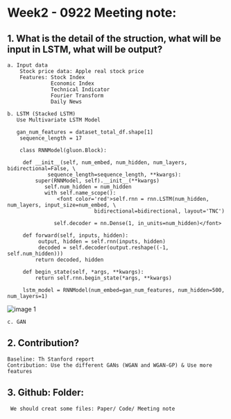 # Week2 - 0922 Meeting note:

## 1. What is the detail of the struction, what will be input in LSTM, what will be output?  
    a. Input data  
        Stock price data: Apple real stock price  
        Features: Stock Index  
                  Economic Index  
                  Technical Indicator  
                  Fourier Transform  
                  Daily News  
                  
    b. LSTM (Stacked LSTM) 
       Use Multivariate LSTM Model
       
       gan_num_features = dataset_total_df.shape[1]
        sequence_length = 17

        class RNNModel(gluon.Block):

         def __init__(self, num_embed, num_hidden, num_layers, bidirectional=False, \
                 sequence_length=sequence_length, **kwargs):
             super(RNNModel, self).__init__(**kwargs)
                self.num_hidden = num_hidden
                with self.name_scope():
                    <font color='red'>self.rnn = rnn.LSTM(num_hidden, num_layers, input_size=num_embed, \
                                bidirectional=bidirectional, layout='TNC')
            
                   self.decoder = nn.Dense(1, in_units=num_hidden)</font>
    
         def forward(self, inputs, hidden):
              output, hidden = self.rnn(inputs, hidden)
              decoded = self.decoder(output.reshape((-1, self.num_hidden)))
             return decoded, hidden
    
         def begin_state(self, *args, **kwargs):
             return self.rnn.begin_state(*args, **kwargs)
    
         lstm_model = RNNModel(num_embed=gan_num_features, num_hidden=500, num_layers=1)
       
   ![image 1](../images/Stacked_LSTM_Structure.png)
  

    c. GAN  

## 2. Contribution?
    Baseline: Th Stanford report
    Contribution: Use the different GANs (WGAN and WGAN-GP) & Use more features 
                
               
## 3. Github: Folder: 
     We should creat some files: Paper/ Code/ Meeting note
